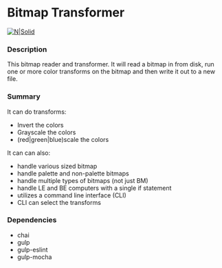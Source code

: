 # Bitmap Transformer

[![N|Solid](http://www.brackeen.com/vga/images/img00023.gif)](https://nodesource.com/products/nsolid)

### Description 
This bitmap reader and transformer. It will read a bitmap in from disk, run one or more color transforms on the bitmap and then write it out to a new file.

### Summary 
It can do transforms:
  - Invert the colors
  - Grayscale the colors 
  - (red|green|blue)scale the colors

It can can also:
  - handle various sized bitmap
  - handle palette and non-palette bitmaps
  - handle multiple types of bitmaps (not just BM)
  - handle LE and BE computers with a single if statement
  - utilizes a command line interface (CLI)
  - CLI can select the transforms
 

### Dependencies 

   - chai
   - gulp
   - gulp-eslint
   - gulp-mocha	
